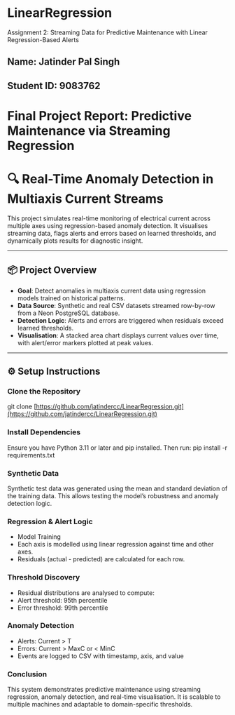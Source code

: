 # LinearRegression
Assignment 2: Streaming Data for Predictive Maintenance with Linear Regression-Based Alerts

## Name:        Jatinder Pal Singh
## Student ID:  9083762


# Final Project Report: Predictive Maintenance via Streaming Regression

# 🔍 Real-Time Anomaly Detection in Multiaxis Current Streams

This project simulates real-time monitoring of electrical current across multiple axes using regression-based anomaly detection. It visualises streaming data, flags alerts and errors based on learned thresholds, and dynamically plots results for diagnostic insight.

---

## 📦 Project Overview

- **Goal**: Detect anomalies in multiaxis current data using regression models trained on historical patterns.
- **Data Source**: Synthetic and real CSV datasets streamed row-by-row from a Neon PostgreSQL database.
- **Detection Logic**: Alerts and errors are triggered when residuals exceed learned thresholds.
- **Visualisation**: A stacked area chart displays current values over time, with alert/error markers plotted at peak values.

---

## ⚙️ Setup Instructions

### Clone the Repository
git clone [https://github.com/jatindercc/LinearRegression.git](https://github.com/jatindercc/LinearRegression.git)

### Install Dependencies
Ensure you have Python 3.11 or later and pip installed. Then run:
pip install -r requirements.txt
### Synthetic Data
Synthetic test data was generated using the mean and standard deviation of the training data. This allows testing the model’s robustness and anomaly detection logic.


### Regression & Alert Logic
- Model Training
- Each axis is modelled using linear regression against time and other axes.
- Residuals (actual - predicted) are calculated for each row.
### Threshold Discovery
- Residual distributions are analysed to compute:
- Alert threshold: 95th percentile
- Error threshold: 99th percentile
### Anomaly Detection
- Alerts: Current > T
- Errors: Current > MaxC or < MinC
- Events are logged to CSV with timestamp, axis, and value
### Conclusion

This system demonstrates predictive maintenance using streaming regression, anomaly detection, and real-time visualisation. It is scalable to multiple machines and adaptable to domain-specific thresholds.


